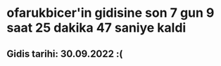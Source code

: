 # ofarukbicer'in gidisine son 7 gun 9 saat 25 dakika 47 saniye kaldi

## Gidis tarihi: 30.09.2022 :(